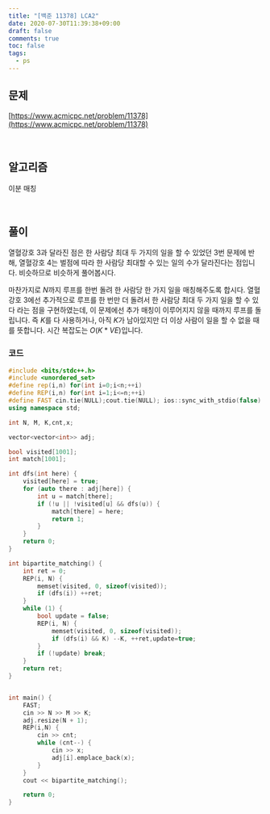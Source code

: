```yaml
---
title: "[백준 11378] LCA2"
date: 2020-07-30T11:39:38+09:00
draft: false
comments: true
toc: false
tags:
  - ps
---
```


## 문제

[https://www.acmicpc.net/problem/11378](https://www.acmicpc.net/problem/11378)

<br>

## 알고리즘

이분 매칭

<br>

## 풀이

열혈강호 3과 달라진 점은 한 사람당 최대 두 가지의 일을 할 수 있었던 3번 문제에 반해, 열혈강호 4는 벌점에 따라 한 사람당 최대할 수 있는 일의 수가 달라진다는 점입니다. 비슷하므로 비슷하게 풀어봅시다.

마찬가지로 $N$까지 루프를 한번 돌려 한 사람당 한 가지 일을 매칭해주도록 합시다. 열혈강호 3에선 추가적으로 루프를 한 번만 더 돌려서 한 사람당 최대 두 가지 일을 할 수 있다 라는 점을 구현하였는데, 이 문제에선 추가 매칭이 이루어지지 않을 때까지 루프를 돌립니다. 즉 $K$를 다 사용하거나, 아직 $K$가 남아있지만 더 이상 사람이 일을 할 수 없을 때를 뜻합니다. 시간 복잡도는 $O(K*VE)$입니다.

### 코드

```c++
#include <bits/stdc++.h>
#include <unordered_set>
#define rep(i,n) for(int i=0;i<n;++i)
#define REP(i,n) for(int i=1;i<=n;++i)
#define FAST cin.tie(NULL);cout.tie(NULL); ios::sync_with_stdio(false)
using namespace std;

int N, M, K,cnt,x;

vector<vector<int>> adj;

bool visited[1001];
int match[1001];

int dfs(int here) {
    visited[here] = true;
    for (auto there : adj[here]) {
        int u = match[there];
        if (!u || !visited[u] && dfs(u)) {
            match[there] = here;
            return 1;
        }
    }
    return 0;
}

int bipartite_matching() {
    int ret = 0;
    REP(i, N) {
        memset(visited, 0, sizeof(visited));
        if (dfs(i)) ++ret;
    }
    while (1) {
        bool update = false;
        REP(i, N) {
            memset(visited, 0, sizeof(visited));
            if (dfs(i) && K) --K, ++ret,update=true;
        }
        if (!update) break;
    }
    return ret;
}


int main() {
    FAST;
    cin >> N >> M >> K;
    adj.resize(N + 1);
    REP(i,N) {
        cin >> cnt;
        while (cnt--) {
            cin >> x;
            adj[i].emplace_back(x);
        }
    }
    cout << bipartite_matching();

    return 0;
}

```
